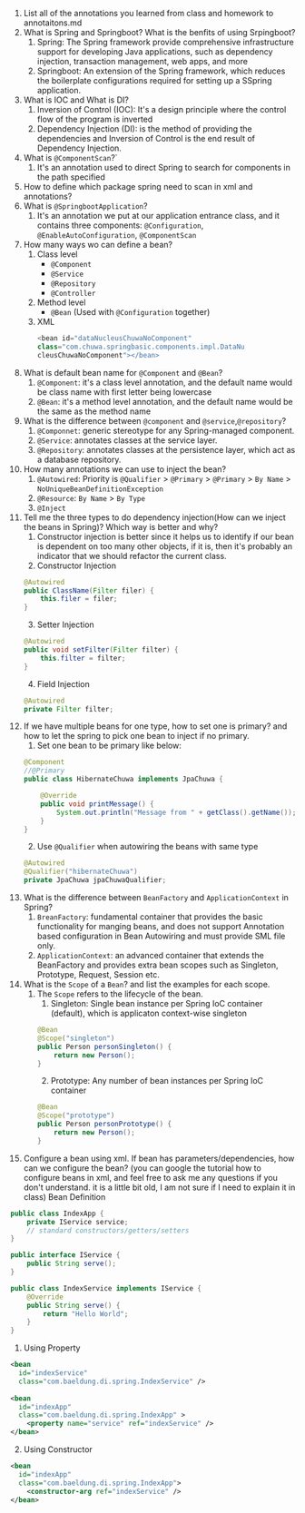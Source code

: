 1.  List all of the annotations you learned from class and homework to
    annotaitons.md
2.  What is Spring and Springboot? What is the benfits of using Srpingboot?
    1. Spring: The Spring framework provide comprehensive infrastructure support for developing Java applications,
       such as dependency injection, transaction management, web apps, and more
    2. Springboot: An extension of the Spring framework, which reduces the boilerplate configurations required for 
       setting up a SSpring application.
3.  What is IOC and What is DI?
    1. Inversion of Control (IOC): It's a design principle  where the control flow of the program is inverted
    2. Dependency Injection (DI): is the method of providing the dependencies and Inversion of Control is the end result
       of Dependency Injection.
4. What is  `@ComponentScan`?`
   1. It's an annotation used to direct Spring to search for components in the path specified
5.  How to define which package spring need to scan in xml and annotations?
6.  What is  `@SpringbootApplication`?
    1. It's an annotation we put at our application entrance class, and it contains three components: `@Configuration`, 
       `@EnableAutoConfiguration`, `@ComponentScan`
7. How many ways wo can define a bean?
   1. Class level
      * `@Component`
      * `@Service`
      * `@Repository`
      * `@Controller`
   2. Method level
      * `@Bean` (Used with `@Configuration` together)
   3. XML
      ```java
      <bean id="dataNucleusChuwaNoComponent"
      class="com.chuwa.springbasic.components.impl.DataNu
      cleusChuwaNoComponent"></bean>
      ```
8.  What is default bean name for  `@Component` and  `@Bean`?
    1. `@Component`: it's a class level annotation, and the default name would be class name with first letter being lowercase
    2. `@Bean`: it's a method level annotation, and the default name would be the same as the method name
9.  What is the difference between  `@component` and  `@service`,`@repository`?
    1. `@Componnet`: generic stereotype for any Spring-managed component.
    2. `@Service`: annotates classes at the service layer.
    3. `@Repository`: annotates classes at the persistence layer, which act as a database repository.
10. How many annotations we can use to inject the bean?
    1. `@Autowired`: Priority is `@Qualifier` > `@Primary` > `@Primary` > `By Name` > `NoUniqueBeanDefinitionException`
    2. `@Resource`: `By Name` > `By Type`
    3. `@Inject`
11. Tell me the three types to do dependency injection(How can we inject the beans
    in Spring)? Which way is better and why?
    1. Constructor injection is better since it helps us to identify if our bean is dependent on too many other objects,
       if it is, then it's probably an indicator that we should refactor the current class.
    2. Constructor Injection
    ```java
    @Autowired
    public ClassName(Filter filer) {
        this.filer = filer;
    }
    ```
    3. Setter Injection
    ```java
    @Autowired
    public void setFilter(Filter filter) {
        this.filter = filter;
    }
    ```
    4. Field Injection
    ```java
    @Autowired
    private Filter filter;
    ```
12. If we have multiple beans for one type, how to set one is primary? and how to let
    the spring to pick one bean to inject if no primary.
    1. Set one bean to be primary like below:
    ```java
    @Component
    //@Primary
    public class HibernateChuwa implements JpaChuwa {
    
        @Override
        public void printMessage() {
            System.out.println("Message from " + getClass().getName());
        }
    }
    ```
    2. Use `@Qualifier` when autowiring the beans with same type
    ```java
    @Autowired
    @Qualifier("hibernateChuwa")
    private JpaChuwa jpaChuwaQualifier;
    ```
13. What is the difference between `BeanFactory` and `ApplicationContext` in Spring?
    1. `BreanFactory`: fundamental container that provides the basic functionality for manging beans, and does not 
       support Annotation based configuration in Bean Autowiring and must provide SML file only.
    2. `ApplicationContext`: an advanced container that extends the BeanFactory and provides extra bean scopes
       such as Singleton, Prototype, Request, Session etc.
14. What is the `Scope` of a `Bean`?  and list the examples for each scope.
    1. The `Scope` refers to the lifecycle of the bean.
       1. Singleton: Single bean instance per Spring IoC container (default), which is applicaton context-wise singleton
       ```java
       @Bean
       @Scope("singleton")
       public Person personSingleton() {
           return new Person();
       }
       ```
       2. Prototype: Any number of bean instances per Spring IoC container
       ```java
       @Bean
       @Scope("prototype")
       public Person personPrototype() {
           return new Person();
       }
       ```
15. Configure a bean using xml. If bean has parameters/dependencies, how can we
    configure the bean? (you can google the tutorial how to configure beans in xml,
    and feel free to ask me any questions if you don't understand. it is a little bit old,
    I am not sure if I need to explain it in class)
Bean Definition
```java
public class IndexApp {
    private IService service;
    // standard constructors/getters/setters
}

public interface IService {
    public String serve();
}

public class IndexService implements IService {
    @Override
    public String serve() {
        return "Hello World";
    }
}
```
1. Using Property
```xml
<bean 
  id="indexService" 
  class="com.baeldung.di.spring.IndexService" />
     
<bean 
  id="indexApp" 
  class="com.baeldung.di.spring.IndexApp" >
    <property name="service" ref="indexService" />
</bean>    

```
2. Using Constructor
```xml
<bean 
  id="indexApp" 
  class="com.baeldung.di.spring.IndexApp">
    <constructor-arg ref="indexService" />
</bean>    

```